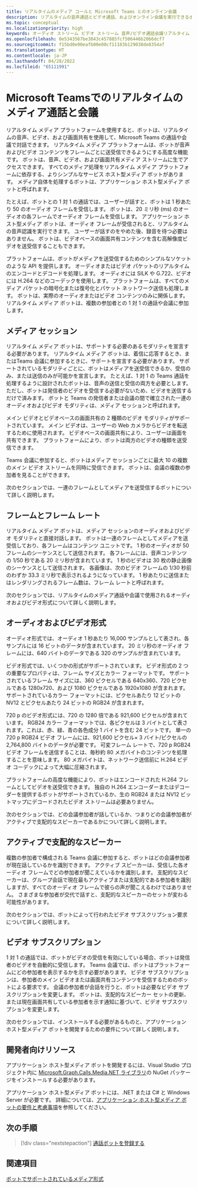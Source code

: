 ```yaml
---
title: リアルタイムのメディア コールと Microsoft Teams とのオンライン会議
description: リアルタイムの音声通話とビデオ通話、およびオンライン会議を実行できるボットを構築する際の重要な概念を理解します。 メディア セッション、フレーム レート、オーディオ/ビデオ形式、および開発者リソースへの参照の詳細
ms.topic: conceptual
ms.localizationpriority: high
keywords: オーディオ ストリーム ビデオ ストリーム 音声/ビデオ通話会議リアルタイム メディア アプリケーション ホスト型メディア サービス ホスト型メディア
ms.openlocfilehash: 0e5343567be3843c457885fcf506446b20b6dcf7
ms.sourcegitcommit: f15bd0e90eafb00e00cf11183b129038de8354af
ms.translationtype: HT
ms.contentlocale: ja-JP
ms.lasthandoff: 04/28/2022
ms.locfileid: "65111991"
---
```

# <a name="real-time-media-calls-and-meetings-with-microsoft-teams"></a>Microsoft Teamsでのリアルタイムのメディア通話と会議

リアルタイム メディア プラットフォームを使用すると、ボットは、リアルタイムの音声、ビデオ、および画面共有を使用して、Microsoft Teams の通話や会議で対話できます。 リアルタイム メディア プラットフォームは、ボットが音声およびビデオ コンテンツをフレームごとに送受信できるようにする高度な機能です。 ボットは、音声、ビデオ、および画面共有メディア ストリームに生でアクセスできます。 すべてのメディア処理をリアルタイム メディア プラットフォームに依存する、よりシンプルなサービス ホスト型メディア ボットがあります。 メディア自体を処理するボットは、アプリケーション ホスト型メディア ボットと呼ばれます。

たとえば、ボットとの 1 対 1 の通話では、ユーザーが話すと、ボットは 1 秒あたり 50 のオーディオ フレームを受信します。 ボットは、20 ミリ秒 (ms) のオーディオの各フレームでオーディオ フレームを受信します。 アプリケーション ホスト型メディア ボットは、オーディオ フレームが受信されると、リアルタイムの音声認識を実行できます。 ユーザーが話すのをやめた後、録音を待つ必要はありません。 ボットは、ビデオベースの画面共有コンテンツを含む高解像度ビデオを送受信することもできます。

プラットフォームは、ボットがメディアを送受信するためのシンプルなソケットのような API を提供します。 オーディオまたはビデオ パケットのリアルタイムのエンコードとデコードを処理します。 オーディオには SILK や G.722、ビデオには H.264 などのコーデックを使用します。 プラットフォームは、すべてのメディア パケットの暗号化または復号化とパケット ネットワーク送信も処理します。 ボットは、実際のオーディオまたはビデオ コンテンツのみに関係します。 リアルタイム メディア ボットは、複数の参加者との 1 対 1 の通話や会議に参加します。

## <a name="media-session"></a>メディア セッション

リアルタイム メディア ボットは、サポートする必要のあるモダリティを宣言する必要があります。 リアルタイム メディア ボットは、着信に応答するとき、またはTeams 会議に参加するときに、サポートを宣言する必要があります。 サポートされているモダリティごとに、ボットはメディアを送受信できるか、受信のみ、または送信のみが可能かを宣言します。 たとえば、1 対 1 の Teams 通話を処理するように設計されたボットは、音声の送信と受信の両方を必要とします。 ただし、ボットは発信者のビデオを受信する必要がないため、ビデオを送信するだけで済みます。 ボットと Teams の発信者または会議の間で確立された一連のオーディオおよびビデオ モダリティは、メディア セッションと呼ばれます。

メイン ビデオとビデオベースの画面共有の 2 種類のビデオ モダリティがサポートされています。 メイン ビデオは、ユーザーの Web カメラからビデオを転送するために使用されます。 ビデオベースの画面共有により、ユーザーは画面を共有できます。 プラットフォームにより、ボットは両方のビデオの種類を送受信できます。

Teams 会議に参加すると、ボットはメディア セッションごとに最大 10 の複数のメイン ビデオ ストリームを同時に受信できます。 ボットは、会議の複数の参加者を見ることができます。

次のセクションでは、一連のフレームとしてメディアを送受信するボットについて詳しく説明します。

## <a name="frames-and-frame-rate"></a>フレームとフレーム レート

リアルタイム メディア ボットは、メディア セッションのオーディオおよびビデオ モダリティと直接対話します。 ボットは一連のフレームとしてメディアを送受信しており、各フレームはコンテンツ ユニットです。 1 秒のオーディオが 50 フレームのシーケンスとして送信されます。 各フレームには、音声コンテンツの 1/50 秒である 20 ミリ秒が含まれています。 1 秒のビデオは 30 枚の静止画像のシーケンスとして送信されます。 各画像は、次のビデオ フレームの 1/30 秒前のわずか 33.3 ミリ秒で表示されるようになっています。 1 秒あたりに送信またはレンダリングされるフレーム数は、フレーム レートと呼ばれます。

次のセクションでは、リアルタイムのメディア通話や会議で使用されるオーディオおよびビデオ形式について詳しく説明します。

## <a name="audio-and-video-format"></a>オーディオおよびビデオ形式

オーディオ形式では、オーディオ 1 秒あたり 16,000 サンプルとして表され、各サンプルには 16 ビットのデータが含まれています。 20 ミリ秒のオーディオ フレームには、640 バイトのデータである 320 のサンプルが含まれています。

ビデオ形式では、いくつかの形式がサポートされています。 ビデオ形式の 2 つの重要なプロパティは、フレーム サイズとカラー フォーマットです。 サポートされているフレーム サイズには、360 ピクセルである 640x360、720 ピクセルである 1280x720、および 1080 ピクセルである 1920x1080 が含まれます。 サポートされているカラー フォーマットには、ピクセルあたり 12 ビットの NV12 とピクセルあたり 24 ビットの RGB24 が含まれます。

720 p のビデオ形式には、720 の 1280 倍である 921,600 ピクセルが含まれています。 RGB24 カラー フォーマットでは、各ピクセルは 3 バイトとして表されます。これは、赤、緑、青の各色成分 1 バイトを含む 24 ビットです。 単一の 720 p RGB24 ビデオ フレームには、921,600 ピクセル× 3 バイト/ピクセルの 2,764,800 バイトのデータが必要です。 可変フレーム レートで、720 p RGB24 ビデオ フレームを送信することは、毎秒約 80 メガバイトのコンテンツを処理することを意味します。 80 メガバイトは、ネットワーク送信前に H.264 ビデオ コーデックによって大幅に圧縮されます。

プラットフォームの高度な機能により、ボットはエンコードされた H.264 フレームとしてビデオを送受信できます。 独自の H.264 エンコーダーまたはデコーダーを提供するボットがサポートされているか、生の RGB24 または NV12 ビットマップにデコードされたビデオ ストリームは必要ありません。

次のセクションでは、どの会議参加者が話しているか、つまりどの会議参加者がアクティブで支配的なスピーカーであるかについて詳しく説明します。

## <a name="active-and-dominant-speakers"></a>アクティブで支配的なスピーカー

複数の参加者で構成される Teams 会議に参加すると、ボットはどの会議参加者が現在話しているかを識別できます。 アクティブ スピーカーは、受信した各オーディオ フレームでどの参加者が聞こえているかを識別します。 支配的なスピーカーは、グループ会話で現在最もアクティブまたは支配的である参加者を識別しますが、すべてのオーディオ フレームで彼らの声が聞こえるわけではありません。 さまざまな参加者が交代で話すと、支配的なスピーカーのセットが変わる可能性があります。

次のセクションでは、ボットによって行われたビデオ サブスクリプション要求について詳しく説明します。

## <a name="video-subscription"></a>ビデオ サブスクリプション

1 対 1 の通話では、ボットがビデオの受信を有効にしている場合、ボットは発信者のビデオを自動的に受信します。 Teams 会議では、ボットはプラットフォームにどの参加者を表示するかを示す必要があります。 ビデオ サブスクリプションは、参加者のメイン ビデオまたは画面共有コンテンツを受信するためのボットによる要求です。 会議の参加者が会話を行うと、ボットは必要なビデオ サブスクリプションを変更します。 ボットは、支配的なスピーカー セットの更新、または現在画面共有している参加者を示す通知に基づいて、ビデオ サブスクリプションを変更します。

次のセクションでは、インストールする必要があるものと、アプリケーション ホスト型メディア ボットを開発するための要件について詳しく説明します。

## <a name="developer-resources"></a>開発者向けリソース

アプリケーション ホスト型メディア ボットを開発するには、Visual Studio プロジェクト内に [Microsoft.Graph.Calls.Media.NET ライブラリ](https://www.nuget.org/packages/Microsoft.Graph.Communications.Calls.Media/)の NuGet パッケージをインストールする必要があります。

アプリケーション ホスト型メディア ボットには、.NET または C# と Windows Server が必要です。 詳細については、[アプリケーション ホスト型メディア ボットの要件と考慮事項](requirements-considerations-application-hosted-media-bots.md#c-or-net-and-windows-server-for-development)を参照してください。

## <a name="next-step"></a>次の手順

> [!div class="nextstepaction"]
> [通話ボットを登録する](~/bots/calls-and-meetings/registering-calling-bot.md)

## <a name="see-also"></a>関連項目

[ボットでサポートされているメディア形式](~/resources/media-formats.md)
